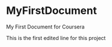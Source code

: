 # MyFirstDocument
My First Document for Coursera 



This is the first edited line for this project
